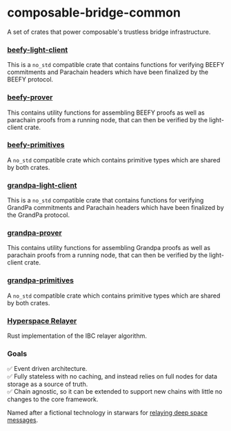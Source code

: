 #  composable-bridge-common

A set of crates that power composable's trustless bridge infrastructure.

###     [beefy-light-client](algorithms/beefy/src/lib.rs)

This is a `no_std` compatible crate that contains functions for verifying BEEFY commitments and Parachain headers which have been finalized by the BEEFY protocol.

###     [beefy-prover](algorithms/beefy/prover/src/lib.rs)
This contains utility functions for assembling BEEFY proofs as well as parachain proofs from a running node, that can then be verified by the light-client crate.

###     [beefy-primitives](algorithms/beefy/primitives/src/lib.rs)

A `no_std` compatible crate which contains primitive types which are shared by both crates.

###     [grandpa-light-client](algorithms/grandpa/src/lib.rs)

This is a `no_std` compatible crate that contains functions for verifying GrandPa commitments and Parachain headers which have been finalized by the GrandPa protocol.

###     [grandpa-prover](algorithms/grandpa/prover/src/lib.rs)
This contains utility functions for assembling Grandpa proofs as well as parachain proofs from a running node, that can then be verified by the light-client crate.

###     [grandpa-primitives](algorithms/grandpa/primitives/src/lib.rs)

A `no_std` compatible crate which contains primitive types which are shared by both crates.

### [Hyperspace Relayer](hyperspace/)


Rust implementation of the IBC relayer algorithm.

### Goals

 ✅ Event driven architecture.
 <br />
 ✅ Fully stateless with no caching, and instead relies on full nodes for data storage as a source of truth.
  <br />
 ✅ Chain agnostic, so it can be extended to support new chains with little no changes to the core framework.


Named after a fictional technology in starwars for [relaying deep space messages](https://starwars.fandom.com/wiki/Hyperspace_relay).